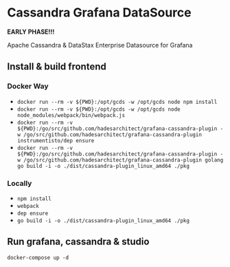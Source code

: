 # Cassandra Grafana DataSource

**EARLY PHASE!!!**

Apache Cassandra & DataStax Enterprise Datasource for Grafana

## Install & build frontend

### Docker Way

* `docker run --rm -v ${PWD}:/opt/gcds -w /opt/gcds node npm install`
* `docker run --rm -v ${PWD}:/opt/gcds -w /opt/gcds node node_modules/webpack/bin/webpack.js`
* `docker run --rm -v ${PWD}:/go/src/github.com/hadesarchitect/grafana-cassandra-plugin -w /go/src/github.com/hadesarchitect/grafana-cassandra-plugin instrumentisto/dep ensure`
* `docker run --rm -v ${PWD}:/go/src/github.com/hadesarchitect/grafana-cassandra-plugin -w /go/src/github.com/hadesarchitect/grafana-cassandra-plugin golang go build -i -o ./dist/cassandra-plugin_linux_amd64 ./pkg`

### Locally

* `npm install`
* `webpack`
* `dep ensure`
* `go build -i -o ./dist/cassandra-plugin_linux_amd64 ./pkg`

## Run grafana, cassandra & studio

`docker-compose up -d`
